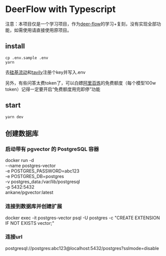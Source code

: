 # DeerFlow with Typescript

注意：本项目仅是一个学习项目，作为[deer-flow](https://github.com/bytedance/deer-flow)的学习+复刻，没有实现全部功能，如需使用请直接使用原项目。

## install

```
cp .env.sample .env
yarn
```

去[硅基流动](https://cloud.siliconflow.cn/me/account/ak)和[tavily](https://app.tavily.com/home)注册个key并写入.env

另外，有些问答太费token了，可以白嫖[阿里百炼](https://bailian.console.aliyun.com/?tab=model#/api-key)的免费额度（每个模型100w token）记得一定要开启“免费额度用完即停”功能

## start

```
yarn dev
```

## 创建数据库

### 启动带有 pgvector 的 PostgreSQL 容器

docker run -d \
 --name postgres-vector \
 -e POSTGRES_PASSWORD=abc123 \
 -e POSTGRES_DB=postgres \
 -v postgres_data:/var/lib/postgresql \
 -p 5432:5432 \
 ankane/pgvector:latest

### 连接到数据库并创建扩展

docker exec -it postgres-vector psql -U postgres -c "CREATE EXTENSION IF NOT EXISTS vector;"

### 连接url

postgresql://postgres:abc123@localhost:5432/postgres?sslmode=disable
